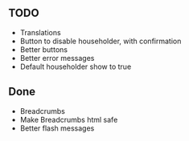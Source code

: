 TODO
----

- Translations
- Button to disable householder, with confirmation
- Better buttons
- Better error messages
- Default householder show to true

## Done

- Breadcrumbs
- Make Breadcrumbs html safe
- Better flash messages
